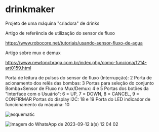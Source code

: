 # drinkmaker
Projeto de uma máquina "criadora" de drinks

Artigo de referência de utilização do sensor de fluxo

https://www.robocore.net/tutoriais/usando-sensor-fluxo-de-agua

Artigo sobre mux e demux

https://www.newtoncbraga.com.br/index.php/como-funciona/1214-art0159.html

Porta de leitura de pulsos do sensor de fluxo (Interrupção): 2
Porta de acionamento dos relês das bombas: 3
Portas para seleção do conjunto Bomba+Sensor de Fluxo no Mux/Demux: 4 e 5
Portas dos botões da "Interface com o Usuário": 6  = UP, 7 = DOWN, 8 = CANCEL, 9 = CONFIRMAR
Portas do display I2C: 18 e 19
Porta do LED indicador de funcionamento da máquina: 10

![esquematic](https://github.com/udihackerspace/drinkmaker/assets/141279176/424b3368-f7cd-4ce1-bfea-0b34cb1bc9f6)

![Imagem do WhatsApp de 2023-09-12 à(s) 12 04 02](https://github.com/udihackerspace/drinkmaker/assets/141279176/f902ff2a-230a-4e81-a108-794a57644f10)



